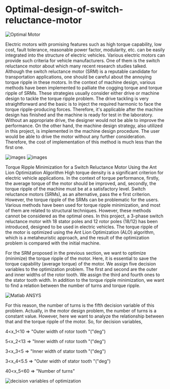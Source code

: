 # Optimal-design-of-switch-reluctance-motor
![Optimal Motor](https://github.com/toohidsharifi/Optimal-design-of-switch-reluctance-motor/assets/126771405/494e3e56-1411-480b-a66d-7e1c8723dcef)

Electric motors with promising features such as high torque capability, low cost, fault tolerance, reasonable power factor, modularity, etc. can be easily
integrated into the structure of electric vehicles. Various electric motors can provide such criteria for vehicle manufacturers. One of them is the switch
reluctance motor about which many recent research studies talked. Although the switch reluctance motor (SRM) is a reputable candidate for transportation 
applications, one should be careful about the annoying torque ripple in these motors. In the context of machine design, various methods have been implemented
to palliate the cogging torque and torque ripple of SRMs. These strategies usually consider either drive or machine design to tackle the torque ripple problem.
The drive tackling is very straightforward and the basic is to inject the required harmonic to face the torque ripple-producing forces. Therefore, it's 
applicable after the machine design has finished and the machine is ready for test in the laboratory. Without an appropriate drive, the designer would not be
able to improve the performance. On the other hand, the machine design strategy, also utilized in this project, is implemented in the machine design procedure.
The user would be able to drive the motor without any further consideration. Therefore, the cost of implementation of this method is much less than the first one.

![images](https://github.com/toohidsharifi/Optimal-design-of-switch-reluctance-motor/assets/126771405/e31763b4-70ca-4fe9-ba40-373ec0a90a51)
![images](https://github.com/toohidsharifi/Optimal-design-of-switch-reluctance-motor/assets/126771405/c8ba7681-1525-4bff-9313-baaa1bacdd5f)

Torque Ripple Minimization for a Switch Reluctance Motor Using the Ant Lion Optimization Algorithm
High torque density is a significant criterion for electric vehicle applications. In the context of torque performance, firstly, the average torque of the motor
should be improved, and, secondly, the torque ripple of the machine must be at a satisfactory level. Switch reluctance motors (SRMs), as an alternative, pass the
e first criterion. However, the torque ripple of the SRMs can be problematic for the users. Various methods have been used for torque ripple minimization, and
most of them are related to structural techniques. However, these methods cannot be considered as the optimal ones. In this project, a 3-phase switch reluctance
motor with 18 stator poles and 12 rotor poles (18/12) has been introduced, designed to be used in electric vehicles. The torque ripple of the motor is optimized
using the Ant Lion Optimization (ALO) algorithm, which is a metaheuristic approach, and the result of the optimization problem is compared with the initial machine. 

For the SRM proposed in the previous section, we want to optimize (minimize) the torque ripple of the motor. Here, it is essential to save the torque capability
(average torque) of the motor. We assign five decision variables to the optimization problem. The first and second are the outer and inner widths of the rotor
tooth. We assign the third and fourth ones to the stator tooth width. In addition to the torque ripple minimization, we want to find a relation between the 
number of turns and torque ripple.

![Matlab ANSYS](https://github.com/toohidsharifi/Optimal-design-of-switch-reluctance-motor/assets/126771405/a8316f1d-9824-412d-8046-fd5a2d3e01da)

For this reason, the number of turns is the fifth decision variable of this problem. Actually, in the motor design problem, the number of turns is a constant 
value. However, here we want to analyze the relationship between that and the torque ripple of the motor.
So, for decision variables,
  
4<x_1<10 ⇒ "Outer width of rotor tooth "("deg")

5<x_2<13 ⇒ "Inner width of rotor tooth "("deg")

3<x_3<5 ⇒ "Inner width of stator tooth "("deg")

3<x_4<5.5 ⇒ "Outer width of stator tooth "("deg")

40<x_5<60 ⇒ "Number of turns" 

![decision variables of optimization](https://github.com/toohidsharifi/Optimal-design-of-switch-reluctance-motor/assets/126771405/d4cc9459-ebf0-4d6e-81cb-d281d4a43b5d)
